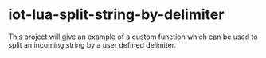 # iot-lua-split-string-by-delimiter
This project will give an example of a custom function which can be used to split an incoming string by a user defined delimiter. 
